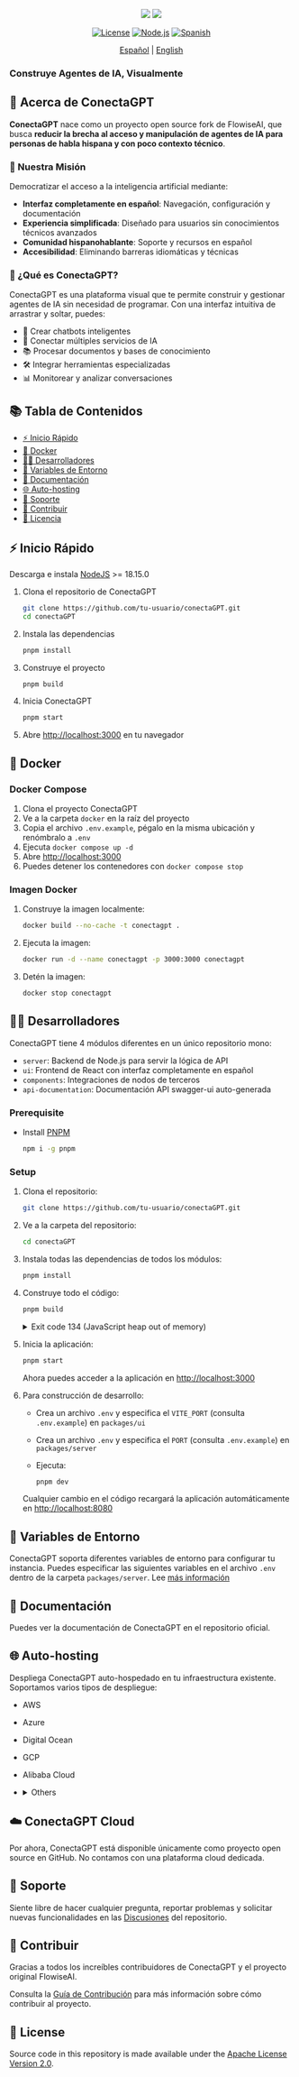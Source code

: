 <!-- markdownlint-disable MD030 -->

<p align="center">
<img src="./packages/ui/src/assets/images/conectagpt_white.svg#gh-light-mode-only">
<img src="./packages/ui/src/assets/images/conectagpt_dark.svg#gh-dark-mode-only">
</p>

<div align="center">

[![License](https://img.shields.io/badge/License-Apache%202.0-blue.svg)](LICENSE.md)
[![Node.js](https://img.shields.io/badge/Node.js-18.15.0+-green.svg)](https://nodejs.org/)
[![Spanish](https://img.shields.io/badge/Idioma-Español-red.svg)](#)

[Español](#) | [English](./README-EN.md)

</div>

<h3>Construye Agentes de IA, Visualmente</h3>

## 🌟 Acerca de ConectaGPT

**ConectaGPT** nace como un proyecto open source fork de FlowiseAI, que busca **reducir la brecha al acceso y manipulación de agentes de IA para personas de habla hispana y con poco contexto técnico**.

### 🎯 Nuestra Misión

Democratizar el acceso a la inteligencia artificial mediante:
- **Interfaz completamente en español**: Navegación, configuración y documentación
- **Experiencia simplificada**: Diseñado para usuarios sin conocimientos técnicos avanzados
- **Comunidad hispanohablante**: Soporte y recursos en español
- **Accesibilidad**: Eliminando barreras idiomáticas y técnicas

### 🚀 ¿Qué es ConectaGPT?

ConectaGPT es una plataforma visual que te permite construir y gestionar agentes de IA sin necesidad de programar. Con una interfaz intuitiva de arrastrar y soltar, puedes:

- 🤖 Crear chatbots inteligentes
- 🔗 Conectar múltiples servicios de IA
- 📚 Procesar documentos y bases de conocimiento
- 🛠️ Integrar herramientas especializadas
- 📊 Monitorear y analizar conversaciones
## 📚 Tabla de Contenidos

- [⚡ Inicio Rápido](#-inicio-rápido)
- [🐳 Docker](#-docker)
- [👨‍💻 Desarrolladores](#-desarrolladores)
- [🌱 Variables de Entorno](#-variables-de-entorno)
- [📖 Documentación](#-documentación)
- [🌐 Auto-hosting](#-auto-hosting)
- [🙋 Soporte](#-soporte)
- [🙌 Contribuir](#-contribuir)
- [📄 Licencia](#-licencia)

## ⚡ Inicio Rápido

Descarga e instala [NodeJS](https://nodejs.org/es/download) >= 18.15.0

1. Clona el repositorio de ConectaGPT
    ```bash
    git clone https://github.com/tu-usuario/conectaGPT.git
    cd conectaGPT
    ```

2. Instala las dependencias
    ```bash
    pnpm install
    ```

3. Construye el proyecto
    ```bash
    pnpm build
    ```

4. Inicia ConectaGPT
    ```bash
    pnpm start
    ```

5. Abre [http://localhost:3000](http://localhost:3000) en tu navegador

## 🐳 Docker

### Docker Compose

1. Clona el proyecto ConectaGPT
2. Ve a la carpeta `docker` en la raíz del proyecto
3. Copia el archivo `.env.example`, pégalo en la misma ubicación y renómbralo a `.env`
4. Ejecuta `docker compose up -d`
5. Abre [http://localhost:3000](http://localhost:3000)
6. Puedes detener los contenedores con `docker compose stop`

### Imagen Docker

1. Construye la imagen localmente:
   
    ```bash
    docker build --no-cache -t conectagpt .
    ```
2. Ejecuta la imagen:
   
    ```bash
    docker run -d --name conectagpt -p 3000:3000 conectagpt
    ```

3. Detén la imagen:
   
    ```bash
    docker stop conectagpt
    ```

## 👨‍💻 Desarrolladores

ConectaGPT tiene 4 módulos diferentes en un único repositorio mono:

-   `server`: Backend de Node.js para servir la lógica de API
-   `ui`: Frontend de React con interfaz completamente en español
-   `components`: Integraciones de nodos de terceros
-   `api-documentation`: Documentación API swagger-ui auto-generada

### Prerequisite

-   Install [PNPM](https://pnpm.io/installation)
    ```bash
    npm i -g pnpm
    ```

### Setup

1.  Clona el repositorio:

    ```bash
    git clone https://github.com/tu-usuario/conectaGPT.git
    ```

2.  Ve a la carpeta del repositorio:

    ```bash
    cd conectaGPT
    ```

3.  Instala todas las dependencias de todos los módulos:

    ```bash
    pnpm install
    ```

4.  Construye todo el código:

    ```bash
    pnpm build
    ```

    <details>
    <summary>Exit code 134 (JavaScript heap out of memory)</summary>  
      Si obtienes este error al ejecutar el script `build`, intenta aumentar el tamaño del heap de Node.js y ejecuta el script nuevamente:

        export NODE_OPTIONS="--max-old-space-size=4096"
        pnpm build

    </details>

5.  Inicia la aplicación:

    ```bash
    pnpm start
    ```

    Ahora puedes acceder a la aplicación en [http://localhost:3000](http://localhost:3000)

6.  Para construcción de desarrollo:

    -   Crea un archivo `.env` y especifica el `VITE_PORT` (consulta `.env.example`) en `packages/ui`
    -   Crea un archivo `.env` y especifica el `PORT` (consulta `.env.example`) en `packages/server`
    -   Ejecuta:

        ```bash
        pnpm dev
        ```

    Cualquier cambio en el código recargará la aplicación automáticamente en [http://localhost:8080](http://localhost:8080)

## 🌱 Variables de Entorno

ConectaGPT soporta diferentes variables de entorno para configurar tu instancia. Puedes especificar las siguientes variables en el archivo `.env` dentro de la carpeta `packages/server`. Lee [más información](./CONTRIBUTING.md#-variables-de-entorno)

## 📖 Documentación

Puedes ver la documentación de ConectaGPT en el repositorio oficial.

## 🌐 Auto-hosting

Despliega ConectaGPT auto-hospedado en tu infraestructura existente. Soportamos varios tipos de despliegue:

-   AWS
-   Azure
-   Digital Ocean
-   GCP
-   Alibaba Cloud
-   <details>
      <summary>Others</summary>

    -   Railway
    -   Render
    -   HuggingFace Spaces
    -   Elestio
    -   Sealos
    -   RepoCloud

      </details>

## ☁️ ConectaGPT Cloud

Por ahora, ConectaGPT está disponible únicamente como proyecto open source en GitHub. No contamos con una plataforma cloud dedicada.

## 🙋 Soporte

Siente libre de hacer cualquier pregunta, reportar problemas y solicitar nuevas funcionalidades en las [Discusiones](https://github.com/tu-usuario/conectaGPT/discussions) del repositorio.

## 🙌 Contribuir

Gracias a todos los increíbles contribuidores de ConectaGPT y el proyecto original FlowiseAI.

Consulta la [Guía de Contribución](CONTRIBUTING.md) para más información sobre cómo contribuir al proyecto.

## 📄 License

Source code in this repository is made available under the [Apache License Version 2.0](LICENSE.md).
